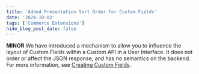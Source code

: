 ```yaml
---
title: 'Added Presentation Sort Order for Custom Fields'
date: '2024-10-03'
tags: ['Commerce Extensions']
hide_blog_post_date: false
---
```


**MINOR** We have introduced a mechanism to allow you to influence the layout of Custom Fields within a Custom API in a User Interface. It does not order or affect the JSON response, and has no semantics on the backend. For more information, see [Creating Custom Fields](/docs/docs/commerce-manager/commerce-extension/commerce-extension-in-cm#creating-custom-fields).
